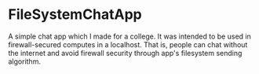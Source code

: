 # FileSystemChatApp
A simple chat app which I made for a college. It was intended to be used in firewall-secured computes in a localhost. That is, people can chat without the internet and avoid firewall security through app's filesystem sending algorithm.
